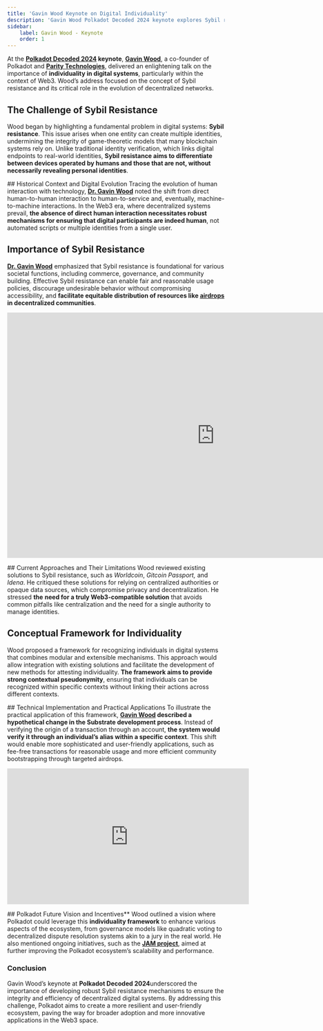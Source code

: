 ```yaml
---
title: 'Gavin Wood Keynote on Digital Individuality'
description: 'Gavin Wood Polkadot Decoded 2024 keynote explores Sybil resistance and individuality in decentralized digital systems.'
sidebar: 
    label: Gavin Wood - Keynote
    order: 1
---
```

At the **[Polkadot Decoded 2024](https://dablock.com/web3-events/polkadot-decoded/) keynote**, [**Gavin Wood**](https://dablock.com/ecosystem/gavin-wood/), a co-founder of Polkadot and [**Parity Technologies**](https://dablock.com/ecosystem/parity-technologies/), delivered an enlightening talk on the importance of **individuality in digital systems**, particularly within the context of Web3. Wood’s address focused on the concept of Sybil resistance and its critical role in the evolution of decentralized networks.

## The Challenge of Sybil Resistance
Wood began by highlighting a fundamental problem in digital systems: **Sybil resistance**. This issue arises when one entity can create multiple identities, undermining the integrity of game-theoretic models that many blockchain systems rely on. Unlike traditional identity verification, which links digital endpoints to real-world identities, **Sybil resistance aims to differentiate between devices operated by humans and those that are not, without necessarily revealing personal identities**.

## Historical Context and Digital Evolution
Tracing the evolution of human interaction with technology, [**Dr. Gavin Wood**](https://dablock.com/ecosystem/gavin-wood/) noted the shift from direct human-to-human interaction to human-to-service and, eventually, machine-to-machine interactions. In the Web3 era, where decentralized systems prevail, **the absence of direct human interaction necessitates robust mechanisms for ensuring that digital participants are indeed human**, not automated scripts or multiple identities from a single user.

## Importance of Sybil Resistance
[**Dr. Gavin Wood**](https://dablock.com/ecosystem/gavin-wood/) emphasized that Sybil resistance is foundational for various societal functions, including commerce, governance, and community building. Effective Sybil resistance can enable fair and reasonable usage policies, discourage undesirable behavior without compromising accessibility, and **facilitate equitable distribution of resources like [airdrops](https://dablock.com/tag/airdrops/) in decentralized communities**.

<iframe allowfullscreen="allowfullscreen" frameborder="0" height="569" src="https://docs.google.com/presentation/d/e/2PACX-1vRJu09vHu56cyHiA6zZuQ8FsiP77l9-vATzZEoN_v-Eu5fgYLwCzph94DXbg2nhhStypW5GXQlnyAMC/embed?start=false&loop=false&delayms=60000" width="960"></iframe>

## Current Approaches and Their Limitations
Wood reviewed existing solutions to Sybil resistance, such as *Worldcoin*, *Gitcoin Passport,* and *Idena*. He critiqued these solutions for relying on centralized authorities or opaque data sources, which compromise privacy and decentralization. He stressed **the** **need for a truly Web3-compatible solution** that avoids common pitfalls like centralization and the need for a single authority to manage identities.

## Conceptual Framework for Individuality
Wood proposed a framework for recognizing individuals in digital systems that combines modular and extensible mechanisms. This approach would allow integration with existing solutions and facilitate the development of new methods for attesting individuality. **The framework aims to provide strong contextual pseudonymity**, ensuring that individuals can be recognized within specific contexts without linking their actions across different contexts.

## Technical Implementation and Practical Applications
To illustrate the practical application of this framework, **[Gavin Wood](https://dablock.com/ecosystem/gavin-wood/) described a hypothetical change in the Substrate development process**. Instead of verifying the origin of a transaction through an account, **the system would verify it through an individual’s alias within a specific context**. This shift would enable more sophisticated and user-friendly applications, such as fee-free transactions for reasonable usage and more efficient community bootstrapping through targeted airdrops.

<iframe allowfullscreen="allowfullscreen" frameborder="0" height="315" src="https://www.youtube.com/embed/xXS9w4wqHWo?si=v7Tc3R6b9DyxIQpA" title="YouTube video player" width="560"></iframe>

## Polkadot Future Vision and Incentives**
Wood outlined a vision where Polkadot could leverage this **individuality framework** to enhance various aspects of the ecosystem, from governance models like quadratic voting to decentralized dispute resolution systems akin to a jury in the real world. He also mentioned ongoing initiatives, such as the [**JAM project**](https://dablock.com/polkadot-jam-chain/), aimed at further improving the Polkadot ecosystem’s scalability and performance.

### **Conclusion**
Gavin Wood’s keynote at **Polkadot Decoded 2024**underscored the importance of developing robust Sybil resistance mechanisms to ensure the integrity and efficiency of decentralized digital systems. By addressing this challenge, Polkadot aims to create a more resilient and user-friendly ecosystem, paving the way for broader adoption and more innovative applications in the Web3 space.